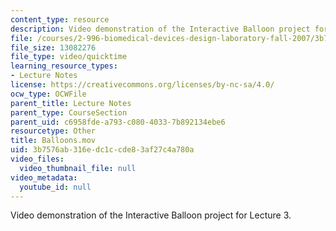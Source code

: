 ```yaml
---
content_type: resource
description: Video demonstration of the Interactive Balloon project for Lecture 3.
file: /courses/2-996-biomedical-devices-design-laboratory-fall-2007/3b7576ab316edc1ccde83af27c4a780a_Balloons.mov
file_size: 13082276
file_type: video/quicktime
learning_resource_types:
- Lecture Notes
license: https://creativecommons.org/licenses/by-nc-sa/4.0/
ocw_type: OCWFile
parent_title: Lecture Notes
parent_type: CourseSection
parent_uid: c6958fde-a793-c080-4033-7b892134ebe6
resourcetype: Other
title: Balloons.mov
uid: 3b7576ab-316e-dc1c-cde8-3af27c4a780a
video_files:
  video_thumbnail_file: null
video_metadata:
  youtube_id: null
---
```

Video demonstration of the Interactive Balloon project for Lecture 3.